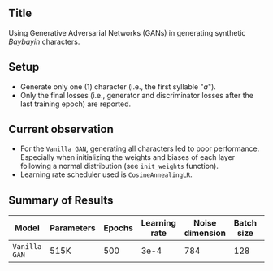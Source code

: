 **Title**
-----------------------------------
Using Generative Adversarial Networks (GANs) in generating synthetic _Baybayin_ characters.

**Setup**
-----------------------------------
- Generate only one (1) character (i.e., the first syllable "_a_").
- Only the final losses (i.e., generator and discriminator losses after the last training epoch) are reported.

**Current observation**
-----------------------------------
- For the `Vanilla GAN`, generating all characters led to poor performance. Especially when initializing the weights and biases of each layer following a normal distribution (see `init_weights` function).
- Learning rate scheduler used is `CosineAnnealingLR`.

**Summary of Results**
-----------------------------------
| Model | Parameters | Epochs | Learning rate | Noise dimension | Batch size | Loss |
| ----- | ---------- | ------ | ------------- | --------------- | ---------- | ---- |
| `Vanilla GAN` | 515K | 500 | 3e-4 | 784 | 128 | `disc_loss=0.229`, `gen_loss=3.67` |
